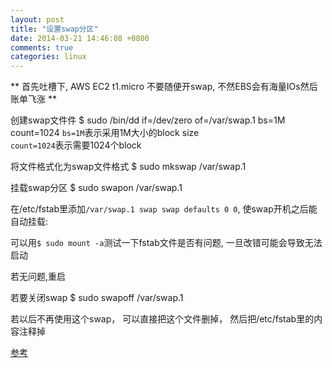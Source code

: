 ```yaml
---
layout: post
title: "设置swap分区"
date: 2014-03-21 14:46:08 +0800
comments: true
categories: linux
---
```

** 首先吐槽下, AWS EC2 t1.micro 不要随便开swap, 不然EBS会有海量IOs然后账单飞涨 **

创建swap文件件
    $ sudo /bin/dd if=/dev/zero of=/var/swap.1 bs=1M count=1024
`bs=1M`表示采用1M大小的block size  
`count=1024`表示需要1024个block  

将文件格式化为swap文件格式
    $ sudo mkswap /var/swap.1

挂载swap分区
    $ sudo swapon /var/swap.1

在/etc/fstab里添加`/var/swap.1 swap swap defaults 0 0`, 使swap开机之后能自动挂载:

可以用`$ sudo mount -a`测试一下fstab文件是否有问题, 一旦改错可能会导致无法启动

若无问题,重启

若要关闭swap
    $ sudo swapoff /var/swap.1

若以后不再使用这个swap， 可以直接把这个文件删掉， 然后把/etc/fstab里的内容注释掉

[参考](http://www.the-tech-tutorial.com/?p=1408)

